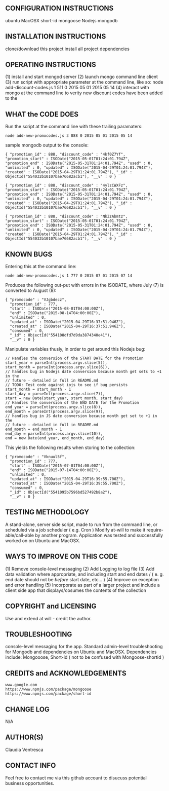 CONFIGURATION INSTRUCTIONS
--------------------------
ubuntu
MacOSX
short-id
mongoose
Nodejs
mongodb


INSTALLATION INSTRUCTIONS
-------------------------
clone/download this project
install all project dependencies


OPERATING INSTRUCTIONS
----------------------
(1) install and start mongod server
(2) launch mongo command line client
(3) run script  with appropriate parameter at the command line, like so:
    node add-discount-codes.js 1 511 0 2015 05 01 2015 05 14
(4) interact with mongo at the command line to verity new discount codes have been added to the


WHAT the CODE DOES
------------------
Run the script at the command line with these trailing paramaters:

    node add-new-promocodes.js 3 888 0 2015 05 01 2015 05 14

sample mongodb output to the console:

    { "promotion_id" : 888, "discount_code" : "4kf0Z7Yf", "promotion_start" : ISODate("2015-05-01T01:24:01.794Z", "promotion_end" : ISODate("2015-05-31T01:24:01.794Z", "used" : 0, "unlimited" : 0, "updated" : ISODate("2015-04-29T01:24:01.794Z"), "created" : ISODate("2015-04-29T01:24:01.794Z"), "_id" : ObjectId("554032b10107bae76682acb1"), "__v" : 0 }

    { "promotion_id" : 888, "discount_code" : "4ylzCWXFz", "promotion_start" : ISODate("2015-05-01T01:24:01.794Z", "promotion_end" : ISODate("2015-05-31T01:24:01.794Z", "used" : 0, "unlimited" : 0, "updated" : ISODate("2015-04-29T01:24:01.794Z"), "created" : ISODate("2015-04-29T01:24:01.794Z"), "_id" : ObjectId("554032b10107bae76682acb1"), "__v" : 0 }

    { "promotion_id" : 888, "discount_code" : "NkZzAbmtz", "promotion_start" : ISODate("2015-05-01T01:24:01.794Z", "promotion_end" : ISODate("2015-05-31T01:24:01.794Z", "used" : 0, "unlimited" : 0, "updated" : ISODate("2015-04-29T01:24:01.794Z"), "created" : ISODate("2015-04-29T01:24:01.794Z"), "_id" : ObjectId("554032b10107bae76682acb1"), "__v" : 0 }


KNOWN BUGS
----------
Entering this at the command line:

    node add-new-promocodes.js 1 777 0 2015 07 01 2015 07 14

Produces the following out-put with errors in the ISODATE, where July (7) is converted to August (8):

    { "promocode" : "VJgbdecz",
      "promotion_id" : 777,
      "start" : ISODate("2015-08-01T04:00:00Z"),
      "end" : ISODate("2015-08-14T04:00:00Z"),
      "unlimited" : 0,
      "updated_at" : ISODate("2015-04-29T16:37:51.946Z"),
      "created_at" : ISODate("2015-04-29T16:37:51.946Z"),
      "consumed" : 0,
      "_id" : ObjectId("554108dfd7d9da3874340e41"),
      "__v" : 0 }

Manipulate variables thusly, in order to get around this Nodejs bug:

    // Handles the conversion of the START DATE for the Promotion
    start_year = parseInt(process.argv.slice(5)),
    start_month = parseInt(process.argv.slice(6)),
    // handles bug in Nodejs date conversion because month get sets to +1 in the
    // future - detailed in full in README.md
    // TODO: Test code against iojs to see if bug persists
    start_month = start_month - 1
    start_day = parseInt(process.argv.slice(7)),
    start = new Date(start_year, start_month, start_day)
    // Handles the conversion of the END DATE for the Promotion
    end_year = parseInt(process.argv.slice(8)),
    end_month = parseInt(process.argv.slice(9)),
    // handles bug in JS date conversion because month get set to +1 in the
    // future - detailed in full in README.md
    end_month = end_month - 1
    end_day = parseInt(process.argv.slice(10)),
    end = new Date(end_year, end_month, end_day)

This yields the following results when storing to the collection:

    { "promocode" : "Vknuul5f",
      "promotion_id" : 777,
      "start" : ISODate("2015-07-01T04:00:00Z"),
      "end" : ISODate("2015-07-14T04:00:00Z"),
      "unlimited" : 0,
      "updated_at" : ISODate("2015-04-29T16:39:55.700Z"),
      "created_at" : ISODate("2015-04-29T16:39:55.700Z"),
      "consumed" : 0,
      "_id" : ObjectId("5541095b7596bd527492b8a2"),
      "__v" : 0 }


TESTING METHODOLOGY
-------------------
A stand-alone, server side script, made to run from the command line, or scheduled
via a job scheduler ( e.g. Cron )
Modify at-will to make it require-able/call-able by another program.
Application was tested and successfully worked on on Ubuntu and MacOSX.


WAYS TO IMPROVE ON THIS CODE
----------------------------
(1) Remove console-level messaging
(2) Add Logging to log file
(3) Add data validation where appropriate, and including start and end dates /
    ( e. g. end date should not be *before* start date, etc... )
(4) Improve on exception and error handling
(5) Incorporate as part of a larger project and include a client side app that displays/cosumes the contents of the collection


COPYRIGHT and LICENSING
-----------------------
Use and extend at will - credit the author.


TROUBLESHOOTING
---------------
console-level messaging for the app.
Standard admin-level troubleshooting for Mongodb and dependencies on Ubuntu and MacOSX.
Dependencies include: Mongooose, Short-id ( not to be confused with Mongoose-shortid )


CREDITS and ACKNOWLEDGEMENTS
----------------------------
    www.google.com
    https://www.npmjs.com/package/mongoose
    https://www.npmjs.com/package/short-id


CHANGE LOG
---------
N/A


AUTHOR(S)
-------
Claudia Ventresca


CONTACT INFO
------------
Feel free to contact me via this github account to disucuss potential business
opportunities.
